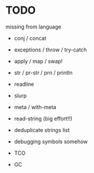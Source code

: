 # TODO

missing from language
- conj / concat
- exceptions / throw / try-catch
- apply / map / swap!
- str / pr-str / prn / println
- readline
- slurp
- meta / with-meta

- read-string (big effort!!)

- deduplicate strings list
- debugging symbols somehow

- TCO
- GC
